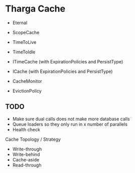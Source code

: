 # Tharga Cache

- Eternal
- ScopeCache
- TimeToLive
- TimeToIdle

- ITimeCache (with ExpirationPolicies and PersistType)
- ICache (with ExpirationPolicies and PersistType)

- CacheMonitor
- EvictionPolicy

## TODO
- Make sure dual calls does not make more database calls
- Queue loaders so they only run in x number of parallels
- Health check

Cache Topology / Strategy
- Write-through
- Write-behind
- Cache-aside
- Read-through